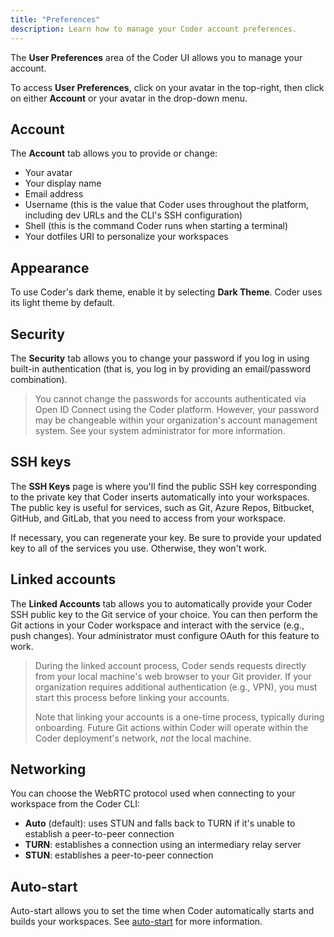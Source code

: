 ```yaml
---
title: "Preferences"
description: Learn how to manage your Coder account preferences.
---
```


The **User Preferences** area of the Coder UI allows you to manage your account.

To access **User Preferences**, click on your avatar in the top-right, then
click on either **Account** or your avatar in the drop-down menu.

## Account

The **Account** tab allows you to provide or change:

- Your avatar
- Your display name
- Email address
- Username (this is the value that Coder uses throughout the platform, including
  dev URLs and the CLI's SSH configuration)
- Shell (this is the command Coder runs when starting a terminal)
- Your dotfiles URI to personalize your workspaces

## Appearance

To use Coder's dark theme, enable it by selecting **Dark Theme**. Coder uses its
light theme by default.

## Security

The **Security** tab allows you to change your password if you log in using
built-in authentication (that is, you log in by providing an email/password
combination).

> You cannot change the passwords for accounts authenticated via Open ID Connect
> using the Coder platform. However, your password may be changeable within your
> organization's account management system. See your system administrator for
> more information.

## SSH keys

The **SSH Keys** page is where you'll find the public SSH key corresponding to
the private key that Coder inserts automatically into your workspaces. The
public key is useful for services, such as Git, Azure Repos, Bitbucket, GitHub,
and GitLab, that you need to access from your workspace.

If necessary, you can regenerate your key. Be sure to provide your updated key
to all of the services you use. Otherwise, they won't work.

## Linked accounts

The **Linked Accounts** tab allows you to automatically provide your Coder SSH
public key to the Git service of your choice. You can then perform the Git
actions in your Coder workspace and interact with the service (e.g., push
changes). Your administrator must configure OAuth for this feature to work.

> During the linked account process, Coder sends requests directly from your
> local machine's web browser to your Git provider. If your organization
> requires additional authentication (e.g., VPN), you must start this process
> before linking your accounts.
>
> Note that linking your accounts is a one-time process, typically during
> onboarding. Future Git actions within Coder will operate within the Coder
> deployment's network, _not_ the local machine.

## Networking

You can choose the WebRTC protocol used when connecting to your workspace from
the Coder CLI:

- **Auto** (default): uses STUN and falls back to TURN if it's unable to
  establish a peer-to-peer connection
- **TURN**: establishes a connection using an intermediary relay server
- **STUN**: establishes a peer-to-peer connection

## Auto-start

Auto-start allows you to set the time when Coder automatically starts and builds
your workspaces. See [auto-start](autostart.md) for more information.
